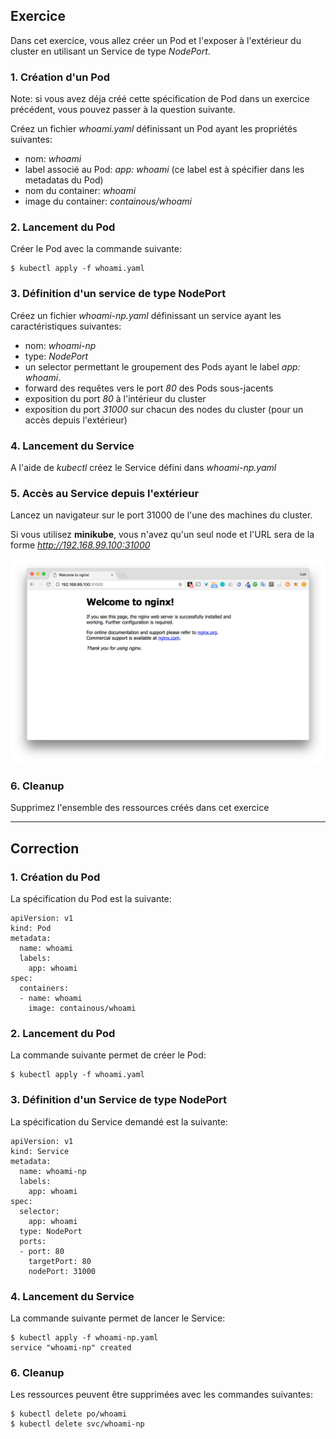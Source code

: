 ## Exercice

Dans cet exercice, vous allez créer un Pod et l'exposer à l'extérieur du cluster en utilisant un Service de type *NodePort*.

### 1. Création d'un Pod

Note: si vous avez déja créé cette spécification de Pod dans un exercice précédent, vous pouvez passer à la question suivante.

Créez un fichier *whoami.yaml* définissant un Pod ayant les propriétés suivantes:
- nom: *whoami*
- label associé au Pod: *app: whoami* (ce label est à spécifier dans les metadatas du Pod)
- nom du container: *whoami*
- image du container: *containous/whoami*

### 2. Lancement du Pod

Créer le Pod avec la commande suivante:

```
$ kubectl apply -f whoami.yaml
```

### 3. Définition d'un service de type NodePort

Créez un fichier *whoami-np.yaml* définissant un service ayant les caractéristiques suivantes:
- nom: *whoami-np*
- type: *NodePort*
- un selector permettant le groupement des Pods ayant le label *app: whoami*.
- forward des requêtes vers le port *80* des Pods sous-jacents
- exposition du port *80* à l'intérieur du cluster
- exposition du port *31000* sur chacun des nodes du cluster (pour un accès depuis l'extérieur)

### 4. Lancement du Service

A l'aide de *kubectl* créez le Service défini dans *whoami-np.yaml*

### 5. Accès au Service depuis l'extérieur

Lancez un navigateur sur le port 31000 de l'une des machines du cluster.

Si vous utilisez **minikube**, vous n'avez qu'un seul node et l'URL sera de la forme *http://192.168.99.100:31000*

![Service NodePort](./images/service_NodePort.png)

### 6. Cleanup

Supprimez l'ensemble des ressources créés dans cet exercice

---


## Correction

### 1. Création du Pod

La spécification du Pod est la suivante:

```
apiVersion: v1
kind: Pod
metadata:
  name: whoami
  labels:
    app: whoami
spec:
  containers:
  - name: whoami
    image: containous/whoami
```

### 2. Lancement du Pod

La commande suivante permet de créer le Pod:

```
$ kubectl apply -f whoami.yaml
```

### 3. Définition d'un Service de type NodePort

La spécification du Service demandé est la suivante:

```
apiVersion: v1
kind: Service
metadata:
  name: whoami-np
  labels:
    app: whoami
spec:
  selector:
    app: whoami
  type: NodePort
  ports:
  - port: 80
    targetPort: 80
    nodePort: 31000
```

### 4. Lancement du Service

La commande suivante permet de lancer le Service:

```
$ kubectl apply -f whoami-np.yaml
service "whoami-np" created
```

### 6. Cleanup

Les ressources peuvent être supprimées avec les commandes suivantes:

```
$ kubectl delete po/whoami
$ kubectl delete svc/whoami-np
```
